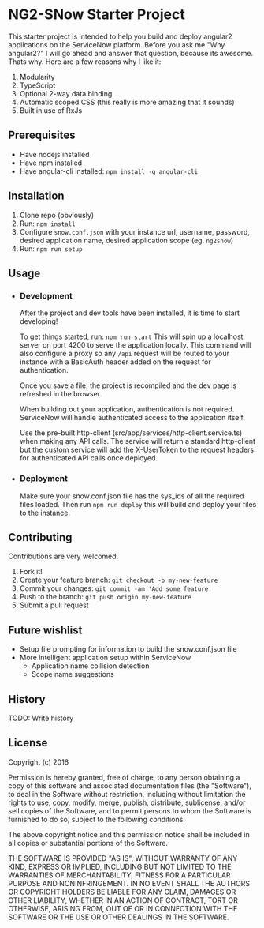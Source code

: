 # NG2-SNow Starter Project
This starter project is intended to help you build and deploy angular2 applications on the ServiceNow platform. Before you ask me "Why angular2?" I will go ahead and answer that question, because its awesome. Thats why. Here are a few reasons why I like it:

1. Modularity
2. TypeScript
3. Optional 2-way data binding
4. Automatic scoped CSS (this really is more amazing that it sounds)
5. Built in use of RxJs

## Prerequisites
  - Have nodejs installed
  - Have npm installed
  - Have angular-cli installed: `npm install -g angular-cli`

## Installation
1. Clone repo (obviously)
2. Run: `npm install`
3. Configure `snow.conf.json` with your instance url, username, password, desired application name, desired application scope (eg. `ng2snow`)
4. Run: `npm run setup`

## Usage

  - ### Development
    After the project and dev tools have been installed, it is time to start developing!

    To get things started, run: `npm run start`
    This will spin up a localhost server on port 4200 to serve the application locally. This command will also configure a proxy so any `/api` request will be routed to your instance with a BasicAuth header added on the request for authentication.

    Once you save a file, the project is recompiled and the dev page is refreshed in the browser.

    When building out your application, authentication is not required. ServiceNow will handle authenticated access to the application itself. 

    Use the pre-built http-client (src/app/services/http-client.service.ts) when making any API calls. The service will return a standard http-client but the custom service will add the X-UserToken to the request headers for authenticated API calls once deployed.
  
  - ### Deployment
    Make sure your snow.conf.json file has the sys_ids of all the required files loaded.
    Then run `npm run deploy` this will build and deploy your files to the instance.

## Contributing
Contributions are very welcomed.

1. Fork it!
2. Create your feature branch: `git checkout -b my-new-feature`
3. Commit your changes: `git commit -am 'Add some feature'`
4. Push to the branch: `git push origin my-new-feature`
5. Submit a pull request

## Future wishlist
* Setup file prompting for information to build the snow.conf.json file
* More intelligent application setup within ServiceNow
  - Application name collision detection
  - Scope name suggestions

## History
TODO: Write history


## License
Copyright (c) 2016

Permission is hereby granted, free of charge, to any person obtaining a copy
of this software and associated documentation files (the "Software"), to deal
in the Software without restriction, including without limitation the rights
to use, copy, modify, merge, publish, distribute, sublicense, and/or sell
copies of the Software, and to permit persons to whom the Software is
furnished to do so, subject to the following conditions:

The above copyright notice and this permission notice shall be included in all
copies or substantial portions of the Software.

THE SOFTWARE IS PROVIDED "AS IS", WITHOUT WARRANTY OF ANY KIND, EXPRESS OR
IMPLIED, INCLUDING BUT NOT LIMITED TO THE WARRANTIES OF MERCHANTABILITY,
FITNESS FOR A PARTICULAR PURPOSE AND NONINFRINGEMENT. IN NO EVENT SHALL THE
AUTHORS OR COPYRIGHT HOLDERS BE LIABLE FOR ANY CLAIM, DAMAGES OR OTHER
LIABILITY, WHETHER IN AN ACTION OF CONTRACT, TORT OR OTHERWISE, ARISING FROM,
OUT OF OR IN CONNECTION WITH THE SOFTWARE OR THE USE OR OTHER DEALINGS IN THE
SOFTWARE.